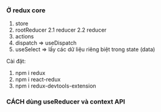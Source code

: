 ### Ở redux core

1. store
2. rootReducer
   2.1 reducer
   2.2 reducer
3. actions
4. dispatch => useDispatch
5. useSelect => lấy các dữ liệu riêng biệt trong state (data)

Cài đặt:

1. npm i redux
2. npm i react-redux
3. npm i redux-devtools-extension

### CÁCH dùng useReducer và context API
